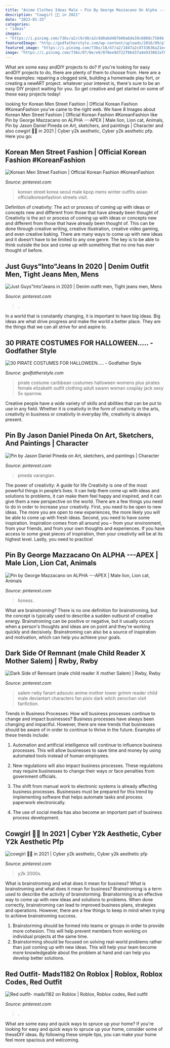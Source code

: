 ```yaml
---
title: "Anime Clothes Ideas Male ~ Pin By George Mazzacano On Alpha ---apex"
description: "Cowgirl 🤠💗 in 2021"
date: "2023-01-25"
categories:
- "ideas"
images:
- "https://i.pinimg.com/736x/a2/c9/d0/a2c9d0abd487b00a6de39c600dc7504b.jpg"
featuredImage: "http://godfatherstyle.com/wp-content/uploads/2016/09/plus-size-womens-caribbean-pirate-costume..jpg"
featured_image: "https://i.pinimg.com/736x/18/47/a2/1847a2c8733636a21ec028ca843f84b4.jpg"
image: "https://i.pinimg.com/736x/07/0e/e9/070ee9d722f86d37a4e933062af8ef17.jpg"
---
```



What are some easy andDIY projects to do?
If you're looking for easy andDIY projects to do, there are plenty of them to choose from. Here are a few examples: repairing a clogged sink, building a homemade play fort, or creating a newART project. whatever your interest is, there's sure to be an easy DIY project waiting for you. So get creative and get started on some of these easy projects today!

	

		
looking for Korean Men Street Fashion | Official Korean Fashion #KoreanFashion you've came to the right web. We have 8 Images about Korean Men Street Fashion | Official Korean Fashion #KoreanFashion like Pin by George Mazzacano on ALPHA ---APEX | Male lion, Lion cat, Animals, Pin by Jason Daniel Pineda on Art, sketchers, and paintings | Character and also cowgirl 🤠💗 in 2021 | Cyber y2k aesthetic, Cyber y2k aesthetic pfp. Here you go:
		
    
## Korean Men Street Fashion | Official Korean Fashion #KoreanFashion

<img loading=lazy src="https://i.pinimg.com/736x/a2/c9/d0/a2c9d0abd487b00a6de39c600dc7504b.jpg" onerror="this.onerror=null;this.src='https://tse1.mm.bing.net/th?id=OIP.c5pc87mpoB07-tXWmRYbAAHaLH&amp;pid=15.1';" alt="Korean Men Street Fashion | Official Korean Fashion #KoreanFashion">

_Source: pinterest.com_

>korean street korea seoul male kpop mens winter outfits asian officialkoreanfashion streets visit. 

	

Definition of creativity: The act or process of coming up with ideas or concepts new and different from those that have already been thought of
Creativity is the act or process of coming up with ideas or concepts new and different from those that have already been thought of. This can be done through creative writing, creative illustration, creative video gaming, and even creative baking. There are many ways to come up with new ideas and it doesn’t have to be limited to any one genre. The key is to be able to think outside the box and come up with something that no one has ever thought of before.

    
## Just Guys&quot;Into&quot;Jeans In 2020 | Denim Outfit Men, Tight Jeans Men, Mens

<img loading=lazy src="https://i.pinimg.com/736x/5f/79/b9/5f79b9d959e7e0de9fc1fd61ac2e90ec.jpg" onerror="this.onerror=null;this.src='https://tse2.mm.bing.net/th?id=OIP.kUrjq-kIaD37NFWJrRSZaQAAAA&amp;pid=15.1';" alt="Just Guys&quot;Into&quot;Jeans in 2020 | Denim outfit men, Tight jeans men, Mens">

_Source: pinterest.com_

>. 

	

In a world that is constantly changing, it is important to have big ideas. Big ideas are what drive progress and make the world a better place. They are the things that we can all strive for and aspire to.

    
## 30 PIRATE COSTUMES FOR HALLOWEEN..... - Godfather Style

<img loading=lazy src="http://godfatherstyle.com/wp-content/uploads/2016/09/plus-size-womens-caribbean-pirate-costume..jpg" onerror="this.onerror=null;this.src='https://tse1.mm.bing.net/th?id=OIP.we1tighXcpfrQS-RUwZRiQHaKl&amp;pid=15.1';" alt="30 PIRATE COSTUMES FOR HALLOWEEN..... - Godfather Style">

_Source: godfatherstyle.com_

>pirate costume caribbean costumes halloween womens plus pirates female elizabeth outfit clothing adult swann woman cosplay jack sexy 5x sparrow. 

	

Creative people have a wide variety of skills and abilities that can be put to use in any field. Whether it is creativity in the form of creativity in the arts, creativity in business or creativity in everyday life, creativity is always present.

    
## Pin By Jason Daniel Pineda On Art, Sketchers, And Paintings | Character

<img loading=lazy src="https://i.pinimg.com/736x/18/47/a2/1847a2c8733636a21ec028ca843f84b4.jpg" onerror="this.onerror=null;this.src='https://tse4.mm.bing.net/th?id=OIP.W4at5yn1UHYxtItnhXhNFgHaKd&amp;pid=15.1';" alt="Pin by Jason Daniel Pineda on Art, sketchers, and paintings | Character">

_Source: pinterest.com_

>pineda varangian. 

	

The power of creativity: A guide for life
Creativity is one of the most powerful things in people’s lives. It can help them come up with ideas and solutions to problems, it can make them feel happy and inspired, and it can give them a new perspective on the world.
There are a few things you need to do in order to increase your creativity. First, you need to be open to new ideas. The more you are open to new experiences, the more likely you will be able to come up with fresh ideas. Second, you need to have some inspiration. Inspiration comes from all around you – from your environment, from your friends, and from your own thoughts and experiences. If you have access to some great pieces of inspiration, then your creativity will be at its highest level. Lastly, you need to practice!

    
## Pin By George Mazzacano On ALPHA ---APEX | Male Lion, Lion Cat, Animals

<img loading=lazy src="https://i.pinimg.com/736x/82/34/b7/8234b71598c4a8066bea02f6faed3361.jpg" onerror="this.onerror=null;this.src='https://tse1.mm.bing.net/th?id=OIP.-uZOdN5DYgjJWJMcPCzMDwHaNK&amp;pid=15.1';" alt="Pin by George Mazzacano on ALPHA ---APEX | Male lion, Lion cat, Animals">

_Source: pinterest.com_

>lioness. 

	

What are brainstroming?
There is no one definition for brainstroming, but the concept is typically used to describe a sudden outburst of creative energy. Brainstroming can be positive or negative, but it usually occurs when a person's thoughts and ideas are on point and they're working quickly and decisively. Brainstroming can also be a source of inspiration and motivation, which can help you achieve your goals.

    
## Dark Side Of Remnant (male Child Reader X Mother Salem) | Rwby, Rwby

<img loading=lazy src="https://i.pinimg.com/736x/6a/b7/2d/6ab72d8784260430765942e150828b10.jpg" onerror="this.onerror=null;this.src='https://tse1.mm.bing.net/th?id=OIP.EVGUVXjv8SOS7QKoFithqwHaKe&amp;pid=15.1';" alt="Dark Side of Remnant (male child reader X mother Salem) | Rwby, Rwby">

_Source: pinterest.com_

>salem rwby fanart adsouto anime mother tower grimm reader child male deviantart characters fan pixiv dark witch zerochan visit fanfiction. 

	

Trends in Business Processes: How will business processes continue to change and impact businesses?
Business processes have always been changing and impactful. However, there are new trends that businesses should be aware of in order to continue to thrive in the future. Examples of these trends include:
1. Automation and artificial intelligence will continue to influence business processes. This will allow businesses to save time and money by using automated tools instead of human employees.

2. New regulations will also impact business processes. These regulations may require businesses to change their ways or face penalties from government officials.

3. The shift from manual work to electronic systems is already affecting business processes. Businesses must be prepared for this trend by implementing software that helps automate tasks and process paperwork electronically.

4. The use of social media has also become an important part of business process development.

    
## Cowgirl 🤠💗 In 2021 | Cyber Y2k Aesthetic, Cyber Y2k Aesthetic Pfp

<img loading=lazy src="https://i.pinimg.com/736x/07/0e/e9/070ee9d722f86d37a4e933062af8ef17.jpg" onerror="this.onerror=null;this.src='https://tse1.mm.bing.net/th?id=OIP.RSzuLKuWFCNTvu3LdacITwHaMB&amp;pid=15.1';" alt="cowgirl 🤠💗 in 2021 | Cyber y2k aesthetic, Cyber y2k aesthetic pfp">

_Source: pinterest.com_

>y2k 2000s. 

	

What is brainstroming and what does it mean for business?
What is brainstroming and what does it mean for business?
Brainstroming is a term used to describe the activity of brainstorming. Brainstorming is an effective way to come up with new ideas and solutions to problems. When done correctly, brainstroming can lead to improved business plans, strategies and operations. However, there are a few things to keep in mind when trying to achieve brainstroming success.

1) Brainstorming should be formed into teams or groups in order to provide more cohesion. This will help prevent members from working on individual projects at the same time.
2) Brainstorming should be focused on solving real-world problems rather than just coming up with new ideas. This will help your team become more knowledgeable about the problem at hand and can help you develop better solutions.

    
## Red Outfit- Mads1182 On Roblox | Roblox, Roblox Codes, Red Outfit

<img loading=lazy src="https://i.pinimg.com/736x/db/0f/8f/db0f8f3aaaee481cdf463469cc1bb4ef.jpg" onerror="this.onerror=null;this.src='https://tse2.mm.bing.net/th?id=OIP.j15Wqt0uyUJbdhuEJ-kMrQHaQA&amp;pid=15.1';" alt="Red outfit- mads1182 on Roblox | Roblox, Roblox codes, Red outfit">

_Source: pinterest.com_

>. 

	

What are some easy and quick ways to spruce up your home?
If you're looking for easy and quick ways to spruce up your home, consider some of theseDIY ideas. By following these simple tips, you can make your home feel more spacious and welcoming.

